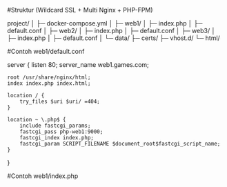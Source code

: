#Struktur (Wildcard SSL + Multi Nginx + PHP-FPM)

project/
│
├─ docker-compose.yml
│
├─ web1/
│   ├─ index.php
│   ├─ default.conf
│
├─ web2/
│   ├─ index.php
│   ├─ default.conf
│
├─ web3/
│   ├─ index.php
│   ├─ default.conf
│
└─ data/
    ├─ certs/
    ├─ vhost.d/
    └─ html/


#Contoh web1/default.conf

server {
    listen 80;
    server_name web1.games.com;

    root /usr/share/nginx/html;
    index index.php index.html;

    location / {
        try_files $uri $uri/ =404;
    }

    location ~ \.php$ {
        include fastcgi_params;
        fastcgi_pass php-web1:9000;
        fastcgi_index index.php;
        fastcgi_param SCRIPT_FILENAME $document_root$fastcgi_script_name;
    }
}

#Contoh web1/index.php

<?php
echo "Hello from Web1 (" . $_SERVER['SERVER_NAME'] . ")";
